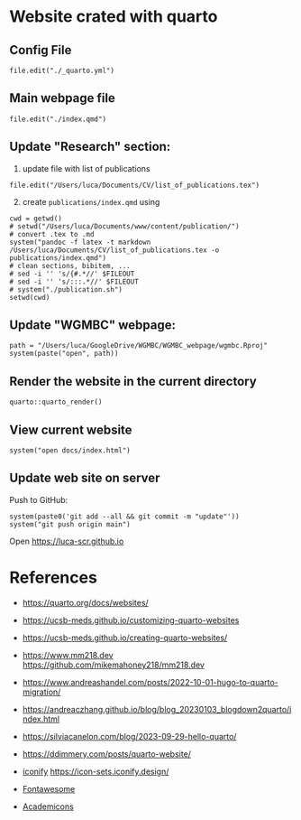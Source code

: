 # Website crated with **quarto**

## Config File

```{r}
file.edit("./_quarto.yml")
```

## Main webpage file 

```{r}
file.edit("./index.qmd")
```

## Update "Research" section:

1. update file with list of publications

```{r}
file.edit("/Users/luca/Documents/CV/list_of_publications.tex")
```

2. create `publications/index.qmd` using

```{r}
cwd = getwd()
# setwd("/Users/luca/Documents/www/content/publication/")
# convert .tex to .md 
system("pandoc -f latex -t markdown /Users/luca/Documents/CV/list_of_publications.tex -o publications/index.qmd")
# clean sections, bibitem, ...
# sed -i '' 's/{#.*//' $FILEOUT
# sed -i '' 's/:::.*//' $FILEOUT
# system("./publication.sh")
setwd(cwd)
```

## Update "WGMBC" webpage:

```{r}
path = "/Users/luca/GoogleDrive/WGMBC/WGMBC_webpage/wgmbc.Rproj"
system(paste("open", path))
```

## Render the website in the current directory

```{r}
quarto::quarto_render()
```

## View current website

```{r}
system("open docs/index.html")
```

## Update web site on server

Push to GitHub:

```{r}
system(paste0('git add --all && git commit -m "update"'))
system("git push origin main")
```

Open <https://luca-scr.github.io>


# References

- https://quarto.org/docs/websites/
- https://ucsb-meds.github.io/customizing-quarto-websites
- https://ucsb-meds.github.io/creating-quarto-websites/
- https://www.mm218.dev
  https://github.com/mikemahoney218/mm218.dev
-	https://www.andreashandel.com/posts/2022-10-01-hugo-to-quarto-migration/
- https://andreaczhang.github.io/blog/blog_20230103_blogdown2quarto/index.html
-	https://silviacanelon.com/blog/2023-09-29-hello-quarto/
-	https://ddimmery.com/posts/quarto-website/

- [iconify](https://github.com/mcanouil/quarto-iconify)
  https://icon-sets.iconify.design/
- [Fontawesome](https://fontawesome.com/search?o=r&m=free)
- [Academicons](https://jpswalsh.github.io/academicons/)
